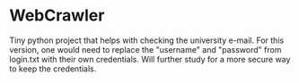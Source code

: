 # WebCrawler
Tiny python project that helps with checking the university e-mail.
For this version, one would need to replace the "username" and "password" from login.txt with their own credentials. Will further study for a more secure way to keep the credentials.
